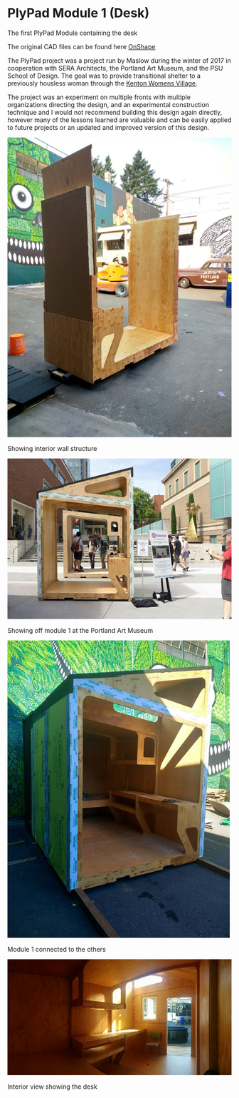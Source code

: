# PlyPad Module 1 (Desk)

The first PlyPad Module containing the desk

The original CAD files can be found here [OnShape](https://cad.onshape.com/documents/8d04a283bad09e15e4cd354c/w/5472fc6dd4d7de0ad1f4a9ff/e/a2d5c4f43bb67b711b57c1b6)

The PlyPad project was a project run by Maslow during the winter of 2017 in cooperation with SERA Architects, the Portland Art Museum, and the PSU School of Design. The goal was to provide transitional shelter to a previously housless woman through the [Kenton Womens Village](https://www.catholiccharitiesoregon.org/provide-shelter/kenton-womens-village/).

The project was an experiment on multiple fronts with multiple organizations directing the design, and an experimental construction technique and I would not recommend building this design again directly, however many of the lessons learned are valuable and can be easily applied to future projects or an updated and improved version of this design.

![interiror wall structure](https://raw.githubusercontent.com/MaslowCommunityGarden/PlyPad-Module-1-Desk-/master/Foam%2BInsulation%2BIn%2BPlace.jpg)

Showing interior wall structure

![Showing off module 1 at the Portland Art Museum](https://raw.githubusercontent.com/MaslowCommunityGarden/PlyPad-Module-1-Desk-/master/at%20art%20museum.jpg)

Showing off module 1 at the Portland Art Museum

![Module 1 connected to the others](https://raw.githubusercontent.com/MaslowCommunityGarden/PlyPad-Module-1-Desk-/master/Showing%20all%20inside.jpg)

Module 1 connected to the others

![Interior view showing the desk](https://raw.githubusercontent.com/MaslowCommunityGarden/PlyPad-Module-1-Desk-/master/showing%20desk.jpg)

Interior view showing the desk
